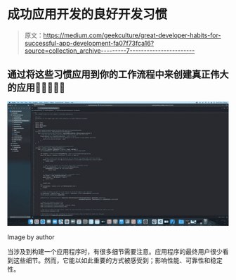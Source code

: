 # 成功应用开发的良好开发习惯

> 原文：<https://medium.com/geekculture/great-developer-habits-for-successful-app-development-fa07f73fca16?source=collection_archive---------7----------------------->

## 通过将这些习惯应用到你的工作流程中来创建真正伟大的应用👨🏾‍💻🚀🤩

![](img/3c868cff0ec6a22281cccc99caa3f3d9.png)

Image by author

当涉及到构建一个应用程序时，有很多细节需要注意。应用程序的最终用户很少看到这些细节。然而，它能以如此重要的方式被感受到；影响性能、可靠性和稳定性。